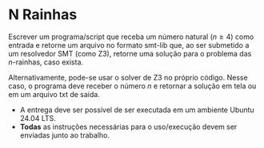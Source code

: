 # N Rainhas

Escrever um programa/script que receba um número natural ($n \geq 4$) como entrada e retorne um arquivo no formato smt-lib que, ao ser submetido a um resolvedor SMT (como Z3), retorne uma solução para o problema das $n$-rainhas, caso exista.

Alternativamente, pode-se usar o solver de Z3 no próprio código. Nesse caso, o programa deve receber o número $n$ e retornar a solução em tela ou em um arquivo txt de saída.

- A entrega deve ser possível de ser executada em um ambiente Ubuntu 24.04 LTS.
- **Todas** as instruções necessárias para o uso/execução devem ser enviadas junto ao trabalho.

